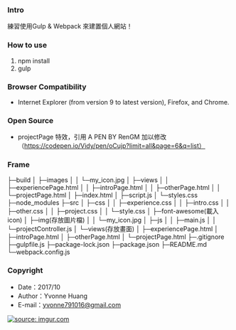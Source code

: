 ### Intro
練習使用Gulp & Webpack 來建置個人網站！

### How to use
 1. npm install
 2. gulp

### Browser Compatibility
 - Internet Explorer (from version 9 to latest version), Firefox, and Chrome.

### Open Source
 - projectPage 特效，引用 A PEN BY RenGM 加以修改（https://codepen.io/Vidy/pen/oCujp?limit=all&page=6&q=list）

### Frame
├─build
│  ├─images
│  │  └─my_icon.jpg
│  ├─views
│  │  ├─experiencePage.html
│  │  ├─introPage.html
│  │  ├─otherPage.html
│  │  └─projectPage.html
│  ├─index.html
│  ├─script.js
│  └─styles.css
├─node_modules
├─src
│  ├─css
│  │  ├─experience.css
│  │  ├─intro.css
│  │  ├─other.css
│  │  ├─project.css
│  │  └─style.css
│  ├─font-awesome(載入icon)
│  ├─img(存放圖片檔)
│  │  └─my_icon.jpg
│  ├─js
│  │  ├─main.js
│  │  └─projectController.js 
│  └─views(存放畫面)
│     ├─experiencePage.html
│     ├─introPage.html
│     ├─otherPage.html
│     └─projectPage.html
├─.gitignore
├─gulpfile.js
├─package-lock.json
├─package.json
├─README.md
└─webpack.config.js

### Copyright
 - Date：2017/10
 - Author：Yvonne Huang
 - E-mail：yvonne791016@gmail.com
 
<a href="https://imgur.com/DwOVC0X"><img src="https://i.imgur.com/DwOVC0X.png" title="source: imgur.com" /></a>
